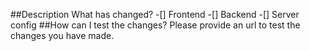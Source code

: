 ##Description
What has changed? 
-[] Frontend
-[] Backend
-[] Server config
##How can I test the changes?
Please provide an url to test the changes you have made.
